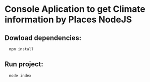 # Console Aplication to get Climate information by Places NodeJS


## Dowload dependencies:
```
  npm install
```

## Run project:

```
  node index
```
